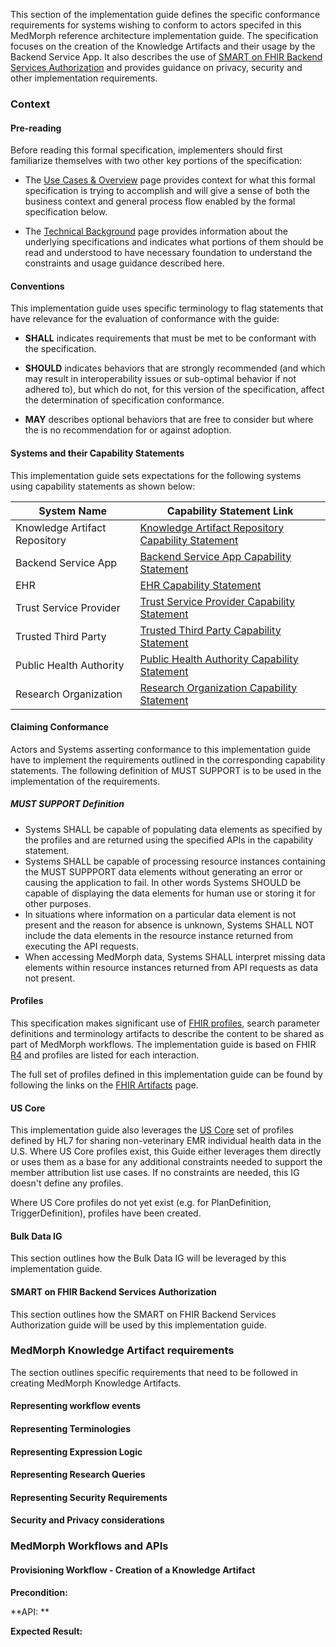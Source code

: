 This section of the implementation guide defines the specific conformance requirements for systems wishing to conform to actors specifed in this MedMorph reference architecture implementation guide.  The specification focuses on the creation of  the Knowledge Artifacts and their usage by the Backend Service App.  It also describes the use of [SMART on FHIR Backend Services Authorization](http://hl7.org/fhir/uv/bulkdata/authorization/index.html) and provides guidance on privacy, security and other implementation requirements.


### Context

#### Pre-reading
Before reading this formal specification, implementers should first familiarize themselves with two other key portions of the specification:

* The [Use Cases & Overview](usecases.html) page provides context for what this formal specification is trying to accomplish and will give a sense of both the business context and general process flow enabled by the formal specification below.

* The [Technical Background](background.html) page provides information about the underlying specifications and indicates what portions of them should be read and understood to have necessary foundation to understand the constraints and usage guidance described here.


#### Conventions
This implementation guide uses specific terminology to flag statements that have relevance for the evaluation of conformance with the guide:

* **SHALL** indicates requirements that must be met to be conformant with the specification.

* **SHOULD** indicates behaviors that are strongly recommended (and which may result in interoperability issues or sub-optimal behavior if not adhered to), but which do not, for this version of the specification, affect the determination of specification conformance.

* **MAY** describes optional behaviors that are free to consider but where the is no recommendation for or against adoption.


#### Systems and their Capability Statements

This implementation guide sets expectations for the following systems using capability statements as shown below:


<table>
  <thead>
    <tr>
      <th>System Name</th>
      <th>Capability Statement Link</th>
    </tr>
  </thead>
  <tr>
    <td>Knowledge Artifact Repository</td>
    <td><a href="{{site.data.fhir.path}}plandefinition.html">Knowledge Artifact Repository Capability Statement</a></td>
  </tr>
  <tr>
    <td>Backend Service App</td>
    <td><a href="{{site.data.fhir.path}}plandefinition.html">Backend Service App Capability Statement</a></td>
  </tr>
  <tr>
    <td>EHR</td>
    <td><a href="{{site.data.fhir.path}}plandefinition.html">EHR Capability Statement</a></td>
  </tr>
  <tr>
    <td>Trust Service Provider</td>
    <td><a href="{{site.data.fhir.path}}plandefinition.html">Trust Service Provider Capability Statement</a></td>
  </tr>
  <tr>
    <td>Trusted Third Party</td>
    <td><a href="{{site.data.fhir.path}}plandefinition.html">Trusted Third Party Capability Statement</a></td>
  </tr>
    <tr>
    <td>Public Health Authority</td>
    <td><a href="{{site.data.fhir.path}}plandefinition.html">Public Health Authority Capability Statement</a></td>
  </tr>
    <tr>
    <td>Research Organization</td>
    <td><a href="{{site.data.fhir.path}}plandefinition.html">Research Organization Capability Statement</a></td>
  </tr>
</table>


#### Claiming Conformance 

Actors and Systems asserting conformance to this implementation guide have to implement the requirements outlined in the corresponding capability statements. The following definition of MUST SUPPORT is to be used in the implementation of the requirements.

##### MUST SUPPORT Definition

* Systems SHALL be capable of populating data elements as specified by the profiles and are returned using the specified APIs in the capability statement.
* Systems SHALL be capable of processing resource instances containing the MUST SUPPPORT data elements without generating an error or causing the application to fail. In other words Systems SHOULD be capable of displaying the data elements for human use or storing it for other purposes.
* In situations where information on a particular data element is not present and the reason for absence is unknown, Systems SHALL NOT include the data elements in the resource instance returned from executing the API requests.
* When accessing MedMorph data, Systems SHALL interpret missing data elements within resource instances returned from API requests as data not present.


#### Profiles
This specification makes significant use of [FHIR profiles]({{site.data.fhir.path}}profiling.html), search parameter definitions and terminology artifacts to describe the content to be shared as part of MedMorph workflows. The implementation guide is based on FHIR [R4]({{site.data.fhir.path}}) and profiles are listed for each interaction.

The full set of profiles defined in this implementation guide can be found by following the links on the [FHIR Artifacts](artifacts.html) page.


#### US Core
This implementation guide also leverages the [US Core](http://hl7.org/fhir/us/core) set of profiles defined by HL7 for sharing non-veterinary EMR individual health data in the U.S.  Where US Core profiles exist, this Guide either leverages them directly or uses them as a base for any additional constraints needed to support the member attribution list use cases.  If no constraints are needed, this IG doesn't define any profiles.

Where US Core profiles do not yet exist (e.g. for PlanDefinition, TriggerDefinition), profiles have been created.


#### Bulk Data IG 
This section outlines how the Bulk Data IG will be leveraged by this implementation guide. 




#### SMART on FHIR Backend Services Authorization
This section outlines how the SMART on FHIR Backend Services Authorization guide will be used by this implementation guide. 


### MedMorph Knowledge Artifact requirements

The section outlines specific requirements that need to be followed in creating MedMorph Knowledge Artifacts.

#### Representing workflow events



#### Representing Terminologies



#### Representing Expression Logic 


#### Representing Research Queries 


#### Representing Security Requirements  


#### Security and Privacy considerations


### MedMorph Workflows and APIs

#### Provisioning Workflow - Creation of a Knowledge Artifact


**Precondition:**


**API: **


**Expected Result:**



